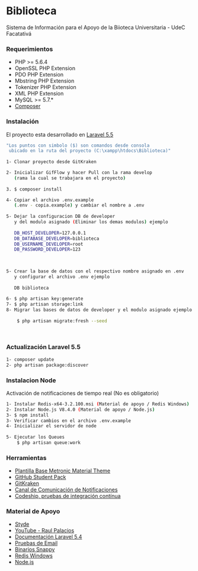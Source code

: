 
# Biblioteca

Sistema de Información para el Apoyo de la Biioteca Universitaria - UdeC Facatativá

### Requerimientos

* PHP >= 5.6.4
* OpenSSL PHP Extension
* PDO PHP Extension
* Mbstring PHP Extension
* Tokenizer PHP Extension
* XML PHP Extension
* MySQL >= 5.7.*
* <a href="https://getcomposer.org/">Composer</a>

### Instalación

El proyecto esta desarrollado en [Laravel 5.5](https://laravel.com/docs/5.5/)

```sh
"Los puntos con simbolo ($) son comandos desde consola
 ubicado en la ruta del proyecto (C:\xampp\htdocs\Biblioteca)"
 
1- Clonar proyecto desde GitKraken

2- Inicializar GifFlow y hacer Pull con la rama develop
   (rama la cual se trabajara en el proyecto)
   
3. $ composer install  

4- Copiar el archivo .env.example 
   (.env - copia.example) y cambiar el nombre a .env 
   
5- Dejar la configuracion DB de developer
   y del modulo asignado (Eliminar los demas modulos) ejemplo
   
   DB_HOST_DEVELOPER=127.0.0.1
   DB_DATABASE_DEVELOPER=biblioteca
   DB_USERNAME_DEVELOPER=root
   DB_PASSWORD_DEVELOPER=123
   
   

5- Crear la base de datos con el respectivo nombre asignado en .env	
   y configurar el archivo .env ejemplo
   
   DB biblioteca
   
6- $ php artisan key:generate
7- $ php artisan storage:link
8- Migrar las bases de datos de developer y el modulo asignado ejemplo
   
    $ php artisan migrate:fresh --seed
    
 
```

### Actualización Laravel 5.5

```sh
1- composer update
2- php artisan package:discover
```

### Instalacion Node

Activación de notificaciones de tiempo real (No es obligatorio)

```sh
1- Instalar Redis-x64-3.2.100.msi (Material de apoyo / Redis Windows)
2- Instalar Node.js V8.4.0 (Material de apoyo / Node.js)
3- $ npm install
3- Verificar cambios en el archivo .env.example
4- Inicializar el servidor de node
   
5- Ejecutar los Queues
    $ php artisan queue:work
```

### Herramientas

* <a href="https://github.com/siaaf-udec/dashboard-template">Plantilla Base Metronic Material Theme</a>
* <a href="https://education.github.com/pack">GitHub Student Pack</a>
* <a href="https://www.gitkraken.com/">GitKraken</a>
* <a href="https://siaaf-cit.slack.com/">Canal de Comunicación de Notificaciones</a>
* <a href="http://codeship.com/">Codeship, pruebas de integración contínua</a>


### Material de Apoyo

* <a href="https://styde.net/">Styde</a>
* <a href="https://www.youtube.com/channel/UC07xim4Gg8kOk3uZwMrGNeQ/playlists">YouTube - Raul Palacios</a>
* <a href="https://laravel.com/docs/5.4">Documentación Laravel 5.4</a>
* <a href="https://mailtrap.io/">Pruebas de Email</a>
* <a href="https://wkhtmltopdf.org/downloads.html">Binarios Snappy</a>
* <a href="https://github.com/MicrosoftArchive/redis/releases">Redis Windows</a>
* <a href="https://nodejs.org/en/">Node.js</a>
